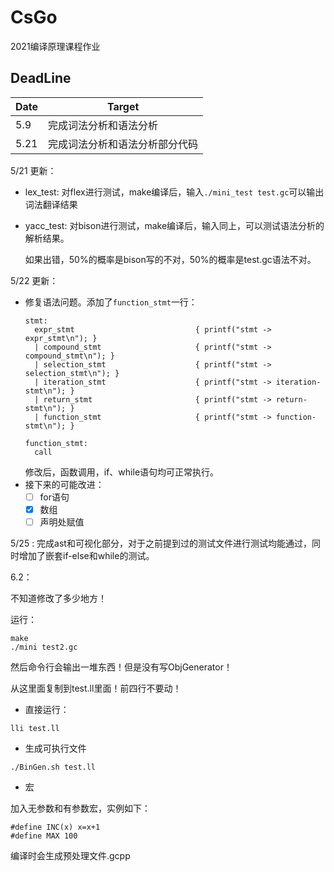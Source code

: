 # CsGo
2021编译原理课程作业



## DeadLine

| Date | Target                         |
| ---- | ------------------------------ |
| 5.9  | 完成词法分析和语法分析         |
| 5.21 | 完成词法分析和语法分析部分代码 |



5/21 更新：

- lex_test: 对flex进行测试，make编译后，输入`./mini_test test.gc`可以输出词法翻译结果

- yacc_test: 对bison进行测试，make编译后，输入同上，可以测试语法分析的解析结果。

  ​       如果出错，50%的概率是bison写的不对，50%的概率是test.gc语法不对。

5/22 更新：
- 修复语法问题。添加了`function_stmt`一行：
  ~~~
  stmt:
    expr_stmt                           { printf("stmt -> expr_stmt\n"); }
    | compound_stmt                     { printf("stmt -> compound_stmt\n"); }
    | selection_stmt                    { printf("stmt -> selection_stmt\n"); }
    | iteration_stmt                    { printf("stmt -> iteration-stmt\n"); }
    | return_stmt                       { printf("stmt -> return-stmt\n"); }
    | function_stmt                     { printf("stmt -> function-stmt\n"); }
  
  function_stmt:
    call
  ~~~
  修改后，函数调用，if、while语句均可正常执行。
- 接下来的可能改进：
  - [ ] for语句
  - [x] 数组
  - [ ] 声明处赋值

5/25 :
完成ast和可视化部分，对于之前提到过的测试文件进行测试均能通过，同时增加了嵌套if-else和while的测试。



6.2：

不知道修改了多少地方！

运行：

```
make
./mini test2.gc
```

然后命令行会输出一堆东西！但是没有写ObjGenerator！

从这里面复制到test.ll里面！前四行不要动！

* 直接运行：

```
lli test.ll
```

* 生成可执行文件

```
./BinGen.sh test.ll
```

* 宏

加入无参数和有参数宏，实例如下：
```
#define INC(x) x=x+1
#define MAX 100
```
编译时会生成预处理文件.gcpp
